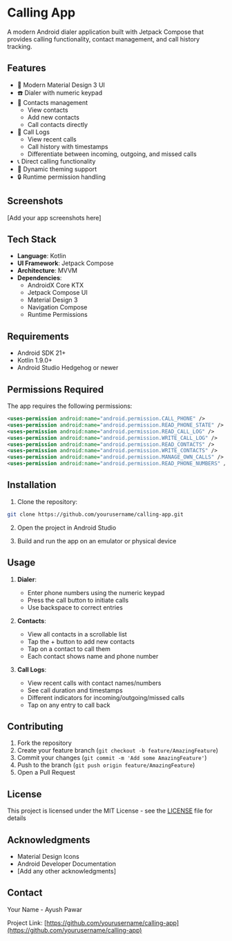 # Calling App

A modern Android dialer application built with Jetpack Compose that provides calling functionality, contact management, and call history tracking.

## Features

- 📱 Modern Material Design 3 UI
- ☎️ Dialer with numeric keypad
- 👥 Contacts management
  - View contacts
  - Add new contacts
  - Call contacts directly
- 📝 Call Logs
  - View recent calls
  - Call history with timestamps
  - Differentiate between incoming, outgoing, and missed calls
- 📞 Direct calling functionality
- 🎨 Dynamic theming support
- 🔒 Runtime permission handling

## Screenshots

[Add your app screenshots here]

## Tech Stack

- **Language**: Kotlin
- **UI Framework**: Jetpack Compose
- **Architecture**: MVVM
- **Dependencies**:
  - AndroidX Core KTX
  - Jetpack Compose UI
  - Material Design 3
  - Navigation Compose
  - Runtime Permissions

## Requirements

- Android SDK 21+
- Kotlin 1.9.0+
- Android Studio Hedgehog or newer

## Permissions Required

The app requires the following permissions:
```xml
<uses-permission android:name="android.permission.CALL_PHONE" />
<uses-permission android:name="android.permission.READ_PHONE_STATE" />
<uses-permission android:name="android.permission.READ_CALL_LOG" />
<uses-permission android:name="android.permission.WRITE_CALL_LOG" />
<uses-permission android:name="android.permission.READ_CONTACTS" />
<uses-permission android:name="android.permission.WRITE_CONTACTS" />
<uses-permission android:name="android.permission.MANAGE_OWN_CALLS" />
<uses-permission android:name="android.permission.READ_PHONE_NUMBERS" />
```

## Installation

1. Clone the repository:
```bash
git clone https://github.com/yourusername/calling-app.git
```

2. Open the project in Android Studio

3. Build and run the app on an emulator or physical device

## Usage

1. **Dialer**: 
   - Enter phone numbers using the numeric keypad
   - Press the call button to initiate calls
   - Use backspace to correct entries

2. **Contacts**:
   - View all contacts in a scrollable list
   - Tap the + button to add new contacts
   - Tap on a contact to call them
   - Each contact shows name and phone number

3. **Call Logs**:
   - View recent calls with contact names/numbers
   - See call duration and timestamps
   - Different indicators for incoming/outgoing/missed calls
   - Tap on any entry to call back

## Contributing

1. Fork the repository
2. Create your feature branch (`git checkout -b feature/AmazingFeature`)
3. Commit your changes (`git commit -m 'Add some AmazingFeature'`)
4. Push to the branch (`git push origin feature/AmazingFeature`)
5. Open a Pull Request

## License

This project is licensed under the MIT License - see the [LICENSE](LICENSE) file for details

## Acknowledgments

- Material Design Icons
- Android Developer Documentation
- [Add any other acknowledgments]

## Contact

Your Name - Ayush Pawar

Project Link: [https://github.com/yourusername/calling-app](https://github.com/yourusername/calling-app)
